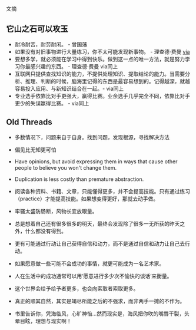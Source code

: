 文摘

## 它山之石可以攻玉

- 耐冷耐苦，耐劳耐闲。 - 曾国藩
- 如果没有对旧事物进行大量练习，你不太可能发现新事物。 - 理查德·费曼 [via](https://www.ruanyifeng.com/blog/2022/04/weekly-issue-202.html)
- 要想多学，就必须能在学习中得到快乐。做到这一点的唯一方法，就是努力学习你最感兴趣的东西。 - 理查德·费曼 via同上
- 互联网只提供查找知识的能力，不提供处理知识、提取结论的能力。当需要分析、推理、判断的时候，脑海里记得的东西是最容易想到的。记得越深，就越容易投入应用、与新知识结合在一起。- via同上
- 专业选手依靠比对手更强大，赢得比赛。业余选手几乎完全不同，依靠比对手更少的失误赢得比赛。 - via同上


## Old Threads

- 多数情况下，问题来自于自身。找到问题，发现根源，寻找解决方法

- 偏见比无知更可怕

- Have opinions, but avoid expressing them in ways that cause other people to believe you won't change them.

- Duplication is less costly than premature abstraction.

- 阅读各种资料、书籍、文章，只能懂得更多，并不会提高技能。只有通过练习（practice）才能提高技能。如果想变得更好，那就去动手做。

- 牢骚太盛防肠断，风物长宜放眼量。

- 总是想着自己还有很多很多的明天，最终会发现除了很多一无所获的昨天之外，什么都没有得到。

- 更有可能通过行动让自己获得自信和动力，而不是通过自信和动力让自己去行动。

- 如果愿意做一些可能不会成功的事情，就更可能成为一名艺术家。

- 人在生活中的成功通常可以用‘愿意进行多少次不愉快的谈话’来衡量。

- 这个世界会给予给予者更多，也会向索取者索取更多。 

- 真正的顺其自然，其实是竭尽所能之后的不强求，而非两手一摊的不作为。

- 书里告诉你，凭海临风，心旷神怡…然而现实是，海风把你吹的嘴唇干裂，头晕目眩，理想与现实啊！

